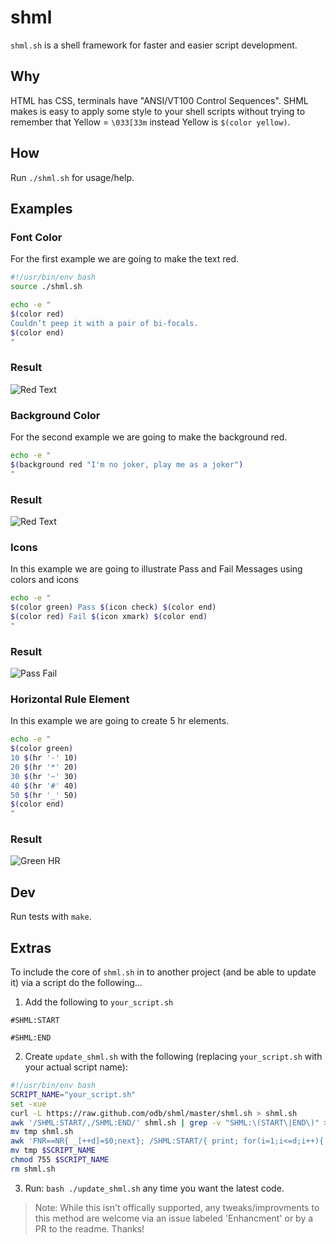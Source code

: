 shml
====

`shml.sh` is a shell framework for faster and easier script development.

## Why

HTML has CSS, terminals have "ANSI/VT100 Control Sequences". SHML makes is easy to apply some style to your shell scripts without trying to remember that Yellow = `\033[33m` instead Yellow is `$(color yellow)`.

## How

Run `./shml.sh` for usage/help.

## Examples

### Font Color
For the first example we are going to make the text red.

```sh
#!/usr/bin/env bash
source ./shml.sh

echo -e "
$(color red)
Couldn’t peep it with a pair of bi-focals.
$(color end)
"
```
### Result

![Red Text](http://jdorfman.cdnconnect.com/odb/images/odb-red-text.png)

### Background Color
For the second example we are going to make the background red.

```sh
echo -e "
$(background red "I'm no joker, play me as a joker")
"
```
### Result

![Red Text](http://jdorfman.cdnconnect.com/odb/images/odb-bkg-red.png)

### Icons
In this example we are going to illustrate Pass and Fail Messages using colors and icons

```sh
echo -e "
$(color green) Pass $(icon check) $(color end)
$(color red) Fail $(icon xmark) $(color end)
"
```
### Result

![Pass Fail](http://jdorfman.cdnconnect.com/odb/images/odb-pass-fail.png)

### Horizontal Rule Element
In this example we are going to create 5 hr elements.

```sh
echo -e "
$(color green)
10 $(hr '-' 10)
20 $(hr '*' 20)
30 $(hr '~' 30)
40 $(hr '#' 40)
50 $(hr '_' 50)
$(color end)
"
```
### Result

![Green HR](http://jdorfman.cdnconnect.com/odb/images/odb-green-hr.png)

## Dev

Run tests with `make`.

## Extras

To include the core of `shml.sh` in to another project (and be able to update it) via a script do the following...

1. Add the following to `your_script.sh`

```
#SHML:START

#SHML:END
```

2. Create `update_shml.sh` with the following (replacing `your_script.sh` with your actual script name):

```sh
#!/usr/bin/env bash
SCRIPT_NAME="your_script.sh"
set -xue
curl -L https://raw.github.com/odb/shml/master/shml.sh > shml.sh
awk '/SHML:START/,/SHML:END/' shml.sh | grep -v "SHML:\(START\|END\)" > tmp
mv tmp shml.sh
awk 'FNR==NR{ _[++d]=$0;next}; /SHML:START/{ print; for(i=1;i<=d;i++){ print _[i] }; f=1;next; }; /SHML:END/{f=0}!f' shml.sh $SCRIPT_NAME > tmp
mv tmp $SCRIPT_NAME
chmod 755 $SCRIPT_NAME
rm shml.sh
```

3. Run: `bash ./update_shml.sh` any time you want the latest code.

> Note: While this isn't offically supported, any tweaks/improvments to this method are welcome via an issue labeled 'Enhancment' or by a PR to the readme. Thanks!
